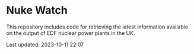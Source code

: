 # Nuke Watch

This repository includes code for retrieving the latest information available on the output of EDF nuclear power plants in the UK.

Last updated: 2023-10-11 22:07